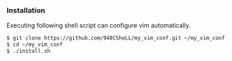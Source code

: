 ### Installation

Executing following shell script can configure vim automatically.

```bash
$ git clone https://github.com/948CSheLL/my_vim_conf.git ~/my_vim_conf
$ cd ~/my_vim_conf
$ ./install.sh
```
